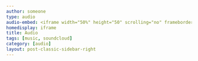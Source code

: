```yaml
---
author: someone
type: audio
audio-embed: <iframe width="50%" height="50" scrolling="no" frameborder="no" src="https://w.soundcloud.com/player/?url=https%3A//api.soundcloud.com/tracks/274942852&amp;auto_play=true&amp;hide_related=false&amp;show_comments=true&amp;show_user=true&amp;show_reposts=false&amp;visual=true"></iframe>
homedisplay: iframe
title: Audio
tags: [music, soundcloud]
category: [audio]
layout: post-classic-sidebar-right
---
```

